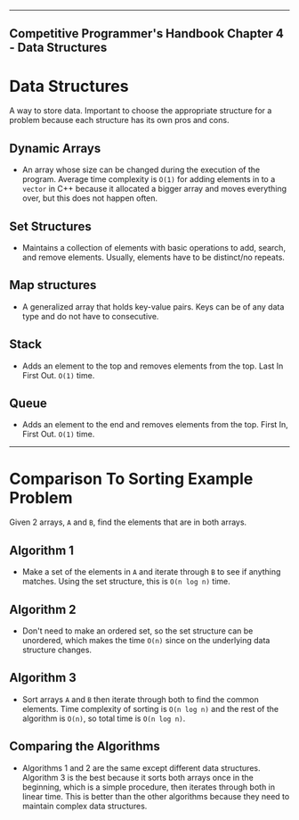 ------------------
Competitive Programmer's Handbook
Chapter 4 - Data Structures
------------------

# Data Structures
A way to store data. Important to choose the appropriate structure for a problem because each structure has its own pros and cons.

## Dynamic Arrays
- An array whose size can be changed during the execution of the program. Average time complexity is ``O(1)`` for adding elements in to a ``vector`` in C++ because it allocated a bigger array and moves everything over, but this does not happen often.

## Set Structures
- Maintains a collection of elements with basic operations to add, search, and remove elements. Usually, elements have to be distinct/no repeats.

## Map structures
- A generalized array that holds key-value pairs. Keys can be of any data type and do not have to consecutive.

## Stack
- Adds an element to the top and removes elements from the top. Last In First Out. ``O(1)`` time.

## Queue
- Adds an element to the end and removes elements from the top. First In, First Out. ``O(1)`` time.

---

# Comparison To Sorting Example Problem
Given 2 arrays, ``A`` and ``B``, find the elements that are in both arrays.

## Algorithm 1
- Make a set of the elements in ``A`` and iterate through ``B`` to see if anything matches. Using the set structure, this is ``O(n log n)`` time.

## Algorithm 2
- Don't need to make an ordered set, so the set structure can be unordered, which makes the time ``O(n)`` since on the underlying data structure changes.

## Algorithm 3
- Sort arrays ``A`` and ``B`` then iterate through both to find the common elements. Time complexity of sorting is ``O(n log n)`` and the rest of the algorithm is ``O(n)``, so total time is ``O(n log n)``.

## Comparing the Algorithms
- Algorithms 1 and 2 are the same except different data structures. Algorithm 3 is the best because it sorts both arrays once in the beginning, which is a simple procedure, then iterates through both in linear time. This is better than the other algorithms because they need to maintain complex data structures.
